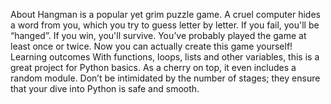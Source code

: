 About
Hangman is a popular yet grim puzzle game. A cruel computer hides a word from you, which you try to guess letter by letter. If you fail, you'll be “hanged”. If you win, you'll survive. You’ve probably played the game at least once or twice. Now you can actually create this game yourself!
Learning outcomes
With functions, loops, lists and other variables, this is a great project for Python basics. As a cherry on top, it even includes a random module. Don’t be intimidated by the number of stages; they ensure that your dive into Python is safe and smooth.
